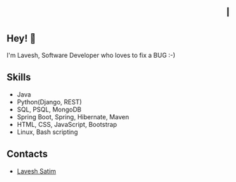 <h1 align="center">
  <marquee> Lavesh Satim </marquee>
</h1>

## Hey! 👋
I'm Lavesh, Software Developer who loves to fix a BUG :-)



## Skills
- Java
- Python(Django, REST)
- SQL, PSQL, MongoDB
- Spring Boot, Spring, Hibernate, Maven
- HTML, CSS, JavaScript, Bootstrap
- Linux, Bash scripting

## Contacts
- [Lavesh Satim](https://ilewies.github.io/LaveshJava/)

